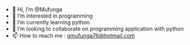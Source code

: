 - 👋 Hi, I’m @Mufunga
- 👀 I’m interested in programming
- 🌱 I’m currently learning python
- 💞️ I’m looking to collaborate on programming application with python
- 📫 How to reach me : gmufunga76@hotmail.com

<!---
Mufunga/Mufunga is a ✨ special ✨ repository because its `README.md` (this file) appears on your GitHub profile.
You can click the Preview link to take a look at your changes.
--->
